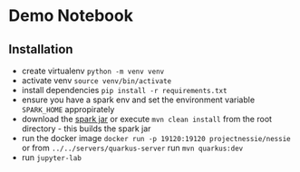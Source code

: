 # Demo Notebook

## Installation

* create virtualenv `python -m venv venv`
* activate venv `source venv/bin/activate`
* install dependencies `pip install -r requirements.txt`
* ensure you have a spark env and set the environment variable `SPARK_HOME` appropirately
* download the [spark jar]() or execute `mvn clean install` from the root directory - this builds the spark jar
* run the docker image `docker run -p 19120:19120 projectnessie/nessie` or from `../../servers/quarkus-server` run `mvn quarkus:dev`
* run `jupyter-lab`
